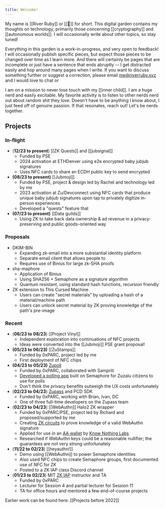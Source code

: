 ```yaml
---
title: Welcome!
---
```

My name is [[River Ruby]] or [[🔺]] for short. This digital garden contains my thoughts on technology, primarily those concerning [[cryptography]] and [[autonomous worlds]]. I will occasionally write about other topics, so stay tuned!

Everything in this garden is a work-in-progress, and very open to feedback! I will occasionally publish specific pieces, but expect those pieces to be changed over time as I learn more. And there will certainly be pages that are incomplete or just have a sentence that ends abruptly -- I get distracted easily and hop around many pages when I write. If you want to discuss something further or suggest a correction, please email me@riverruby.xyz and I would love to chat or

I am on a mission to never lose touch with my [[inner child]]. I am a huge nerd and easily excitable. My favorite activity is to listen to other nerds nerd out about random shit they love. Doesn't have to be anything I know about, I just feed off of genuine passion. If that resonates, reach out! Let's be nerds together.

## Projects

### In-flight

- (**12/23 to present**) [[ZK Quests]] and [[jubsignal]]
	- Funded by PSE
	- 2024 activation at ETHDenver using e2e encrypted baby jubjub signatures
	- Uses NFC cards to share an ECDH public key to send encrypted
- **(08/23 to present)** [[Jubmoji]]
	- Funded by PSE, project & design led by Rachel and technology led by me
	- 2023 activation at Zu/Devconnect using NFC cards that produce unique baby jubjub signatures upon tap to privately digitize in-person experiences
	- Developed a "quests" feature that
- **(07/23 to present)** [[Data guilds]]
	- Using ZK to take back data ownership & ad revenue in a privacy-preserving and public goods-oriented way

### Proposals

- DKIM-BIN
	- Expanding zk-email into a more substantial identity platform
	- Separate email client that allows people to 
	- Requires use of Binius for large zk-SHA proofs
- sha-maphore
	- Application of Binius
	- Using SHA256 + Semaphore as a signature algorithm
	- Quantum resistant, using standard hash functions, recursion friendly
- ZK extension to This Cursed Machine
	- Users can create "secret materials" by uploading a hash of a material/machine path
	- Users can unlock secret material by ZK proving knowledge of the path's pre-image

### Recent

- (**06/23 to 08/23**) [[Project Vinyl]]
	- Independent exploration into continuations of NFC projects
	- Ideas were converted into the [[Jubmoji]] PSE grant proposal!
- **(05/23 to 06/23)** [[ZuStamps]]
	- Funded by 0xPARC, project led by me
	- First deployment of NFC chips
- **(04/23 to 05/23)** [Zupoll](https://zupoll.org)
	- Funded by 0xPARC, collaborated with Sampriti
	- [Developed a polling app](https://github.com/proofcarryingdata/zupoll) built on Semaphore for Zuzalu citizens to use for polls
	- Don't think the privacy benefits outweigh the UX costs unfortunately
- (**02/23 to 04/23**) [Zupass](https://github.com/proofcarryingdata/zupass) and PCD SDK
	- Funded by 0xPARC, working with Brian, Ivan, DC
	- One of three full-time developers on the Zupass team
- (**02/23 to 04/23**) [[WebAuthn]] Halo2 ZK wrapper
	- Funded by 0xPARC/PSE, project led by Richard and proposed/supported by me
	- Creating [ZK circuits](https://github.com/zkwebauthn/webauthn-halo2) to prove knowledge of a valid WebAuthn signature
	- Applied for use in an [AA wallet](https://www.noseedphrases.xyz/) by [Know Nothing Labs](https://www.knownothinglabs.xyz/)
	- Researched if WebAuthn keys could be a reasonable nullifier; the guarantees are not very strong unfortunately
- (**11/22 to 02/23**) [[heyauthn!]]
	- Demo using [[WebAuthn]] to power Semaphore identities
	- Also used NFC chips to create Semaphore groups, first documented use of NFC for ZK
	- Posted to a ZK IAP class Discord channel
- (**01/23 to 02/23**) MIT [ZK IAP](https://zkiap.com) instructor and TA
	- Funded by 0xPARC
	- Lecturer for Session 4 and partial lecturer for Session 11
	- TA for office hours and mentored a few end-of-course projects

Earlier work can be found here: [[Projects before 2022]]

